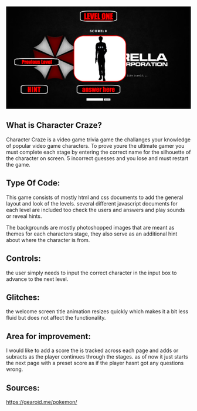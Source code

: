 ![Screenshot here](https://github.com/christhecoolcoder/character-craze/blob/master/screenshot.png)

## What is Character Craze?
Character Craze is a video game trivia game the challanges your knowledge of popular video game characters. To prove youre the ultimate gamer you must complete each stage by entering the correct name for the silhouette of the character on screen. 5 incorrect guesses and you lose and must restart the game.

## Type Of Code:
This game consists of mostly html and css documents to add the general layout and look of the levels. several different javascript documents for each level are included too check the users and answers and play sounds or reveal hints.

The backgrounds are mostly photoshopped images that are meant as themes for each characters stage, they also serve as an additional hint about where the character is from.

## Controls:
the user simply needs to input the correct character in the input box to advance to the next level.
                                

## Glitches: 
the welcome screen title animation resizes quickly which makes it a bit less fluid but does not affect the functionality.
         
## Area for improvement:
I would like to add a score the is tracked across each page and adds or subracts as the player continues through the stages. as of now it just starts the next page with a preset score as if the player hasnt got any questions wrong.

## Sources: 
https://gearoid.me/pokemon/
